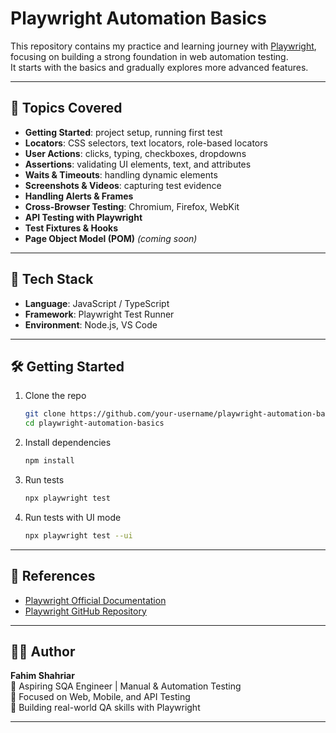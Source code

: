 # Playwright Automation Basics

This repository contains my practice and learning journey with [Playwright](https://playwright.dev/), focusing on building a strong foundation in web automation testing.  
It starts with the basics and gradually explores more advanced features.

---

## 📌 Topics Covered
- **Getting Started**: project setup, running first test  
- **Locators**: CSS selectors, text locators, role-based locators  
- **User Actions**: clicks, typing, checkboxes, dropdowns  
- **Assertions**: validating UI elements, text, and attributes  
- **Waits & Timeouts**: handling dynamic elements  
- **Screenshots & Videos**: capturing test evidence  
- **Handling Alerts & Frames**  
- **Cross-Browser Testing**: Chromium, Firefox, WebKit  
- **API Testing with Playwright**  
- **Test Fixtures & Hooks**  
- **Page Object Model (POM)** *(coming soon)*  

---

## 🚀 Tech Stack
- **Language**: JavaScript / TypeScript  
- **Framework**: Playwright Test Runner  
- **Environment**: Node.js, VS Code  

---

## 🛠️ Getting Started
1. Clone the repo  
   ```bash
   git clone https://github.com/your-username/playwright-automation-basics.git
   cd playwright-automation-basics
   ```
2. Install dependencies  
   ```bash
   npm install
   ```
3. Run tests  
   ```bash
   npx playwright test
   ```
4. Run tests with UI mode  
   ```bash
   npx playwright test --ui
   ```

---

## 📖 References
- [Playwright Official Documentation](https://playwright.dev/docs/intro)  
- [Playwright GitHub Repository](https://github.com/microsoft/playwright)  

---

## 👨‍💻 Author
**Fahim Shahriar**  
📌 Aspiring SQA Engineer | Manual & Automation Testing  
📌 Focused on Web, Mobile, and API Testing  
📌 Building real-world QA skills with Playwright  

---
